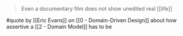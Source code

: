 > Even a documentary film does not show unedited real [[life]]

#quote by [[Eric Evans]]  on [[0 - Domain-Driven Design]]  about how assertive a [[2 - Domain Model]] has to be 